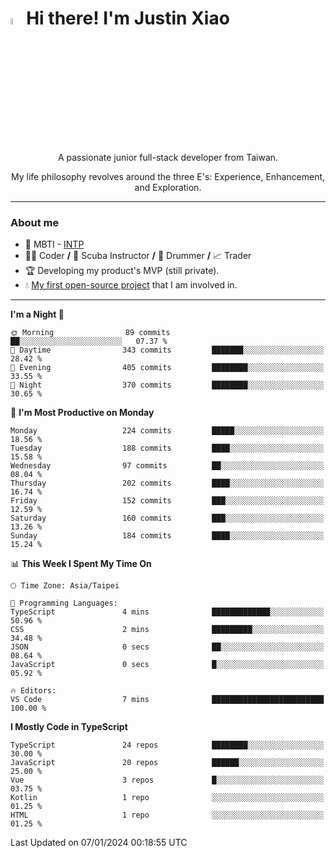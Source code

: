 # <img src="https://media.giphy.com/media/hvRJCLFzcasrR4ia7z/giphy.gif" width="5%">Hi there! I'm Justin Xiao
<p align="center">A passionate junior full-stack developer from Taiwan.  </p>
<p align="center">My life philosophy revolves around the three E's: Experience, Enhancement, and Exploration.</p>

---
### About me
- 👀 MBTI - [INTP](https://www.16personalities.com/intp-personality)
- 👨‍💻 Coder **/** 🤿 Scuba Instructor **/** 🥁 Drummer **/** 📈 Trader
- 🏆 Developing my product's MVP (still private).
- 💧 [My first open-source project](https://github.com/Game-as-a-Service/Game-Lobby-Web) that I am involved in.

---
<!--START_SECTION:waka-->
**I'm a Night 🦉** 

```text
🌞 Morning                89 commits          ██░░░░░░░░░░░░░░░░░░░░░░░   07.37 % 
🌆 Daytime                343 commits         ███████░░░░░░░░░░░░░░░░░░   28.42 % 
🌃 Evening                405 commits         ████████░░░░░░░░░░░░░░░░░   33.55 % 
🌙 Night                  370 commits         ████████░░░░░░░░░░░░░░░░░   30.65 % 
```
📅 **I'm Most Productive on Monday** 

```text
Monday                   224 commits         █████░░░░░░░░░░░░░░░░░░░░   18.56 % 
Tuesday                  188 commits         ████░░░░░░░░░░░░░░░░░░░░░   15.58 % 
Wednesday                97 commits          ██░░░░░░░░░░░░░░░░░░░░░░░   08.04 % 
Thursday                 202 commits         ████░░░░░░░░░░░░░░░░░░░░░   16.74 % 
Friday                   152 commits         ███░░░░░░░░░░░░░░░░░░░░░░   12.59 % 
Saturday                 160 commits         ███░░░░░░░░░░░░░░░░░░░░░░   13.26 % 
Sunday                   184 commits         ████░░░░░░░░░░░░░░░░░░░░░   15.24 % 
```


📊 **This Week I Spent My Time On** 

```text
🕑︎ Time Zone: Asia/Taipei

💬 Programming Languages: 
TypeScript               4 mins              █████████████░░░░░░░░░░░░   50.96 % 
CSS                      2 mins              █████████░░░░░░░░░░░░░░░░   34.48 % 
JSON                     0 secs              ██░░░░░░░░░░░░░░░░░░░░░░░   08.64 % 
JavaScript               0 secs              █░░░░░░░░░░░░░░░░░░░░░░░░   05.92 % 

🔥 Editors: 
VS Code                  7 mins              █████████████████████████   100.00 % 
```

**I Mostly Code in TypeScript** 

```text
TypeScript               24 repos            ████████░░░░░░░░░░░░░░░░░   30.00 % 
JavaScript               20 repos            ██████░░░░░░░░░░░░░░░░░░░   25.00 % 
Vue                      3 repos             █░░░░░░░░░░░░░░░░░░░░░░░░   03.75 % 
Kotlin                   1 repo              ░░░░░░░░░░░░░░░░░░░░░░░░░   01.25 % 
HTML                     1 repo              ░░░░░░░░░░░░░░░░░░░░░░░░░   01.25 % 
```




 Last Updated on 07/01/2024 00:18:55 UTC
<!--END_SECTION:waka-->
